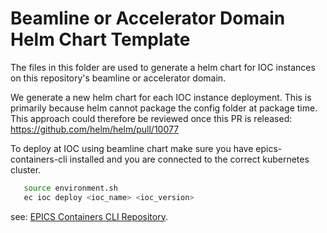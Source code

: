 Beamline or Accelerator Domain Helm Chart Template
==================================================

The files in this folder are used to generate a helm chart for IOC instances
on this repository's beamline or accelerator domain.

We generate a new helm chart for each IOC instance deployment. This is
primarily because helm cannot package the config folder at package time.
This approach could therefore be reviewed once this PR is released:
https://github.com/helm/helm/pull/10077

To deploy at IOC using beamline chart make sure you have epics-containers-cli
installed and you are connected to the correct kubernetes cluster.

```bash
   source environment.sh
   ec ioc deploy <ioc_name> <ioc_version>
```

see: [EPICS Containers CLI Repository](https://github.com/epics-containers/epics-containers-cli).

